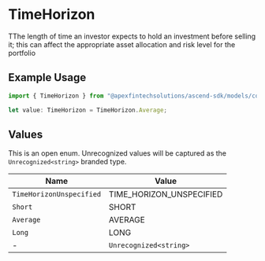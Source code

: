 # TimeHorizon

TThe length of time an investor expects to hold an investment before selling it; this can affect the appropriate asset allocation and risk level for the portfolio

## Example Usage

```typescript
import { TimeHorizon } from "@apexfintechsolutions/ascend-sdk/models/components";

let value: TimeHorizon = TimeHorizon.Average;
```

## Values

This is an open enum. Unrecognized values will be captured as the `Unrecognized<string>` branded type.

| Name                     | Value                    |
| ------------------------ | ------------------------ |
| `TimeHorizonUnspecified` | TIME_HORIZON_UNSPECIFIED |
| `Short`                  | SHORT                    |
| `Average`                | AVERAGE                  |
| `Long`                   | LONG                     |
| -                        | `Unrecognized<string>`   |